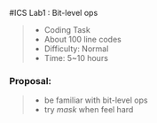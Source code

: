 #ICS Lab1 : Bit-level ops

> * Coding Task
> * About 100 line codes
> * Difficulty: Normal
> * Time: 5~10 hours

### Proposal:

> * be familiar with bit-level ops
> * try *mask* when feel hard